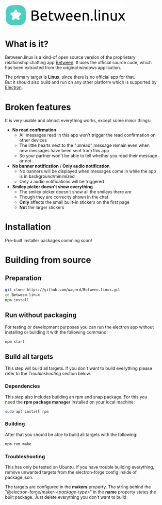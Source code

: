<img src="img/banner.png" alt="Between.linux banner" width="400" />

# What is it?

Between.linux is a kind-of open source version of the proprietary relationship chatting app [Between](https://between.us).
It uses the official source code, which has been extracted from the original windows application.

The primary target is **Linux**, since there is no official app for that.  
But it should also build and run on any other platform which is supported by [Electron](https://www.electronjs.org).

# Broken features

It is very usable and almost everything works, except some minor things:

 - **No read confirmation**
    - All messages read in this app won't trigger the read confirmation on other devices
    - The little hearts next to the "unread" message remain even when new messages have been sent from this app
    - So your partner won't be able to tell whether you read their message or not
 - **No banner notification** / **Only audio notification**
    - No banners will be displayed when messages come in while the app is in background/minimized
    - Only a audio notifications will be triggered
 - **Smiley picker doesn't show everything**
    - The smiley picker doesn't show all the smileys there are
    - Though they are correclty shown in the chat
    - **Only** affects the small built-in stickers on the first page
    - **Not** the larger stickers

# Installation

Pre-built installer packages comming soon!

# Building from source

## Preparation

```bash
git clone https://github.com/wagnrd/Between.linux.git
cd Between.linux
npm install
```

## Run without packaging

For testing or development purposes you can run the electron app without installing or building it with the following command:

```bash
npm start
```

## Build all targets

This step will build all targets. If you don't want to build everything please refer to the *Troubleshooting* section below.

### Dependencies

This step also includes building an rpm and snap package. For this you need the **rpm package manager** installed on your local machine:  

```bash
sudo apt install rpm
```

### Building

After that you should be able to build all targets with the following:

```bash
npm run make
```

### Troubleshooting

This has only be tested on Ubuntu. If you have trouble building everything, remove unwanted targets from the 
electron-forge config inside of package.json.  

The targets are configured in the **makers** property. The string behind the "@electron-forge/maker-*\<package-type\>*" 
in the **name** property states the built package. Just delete everything you don't want to build.